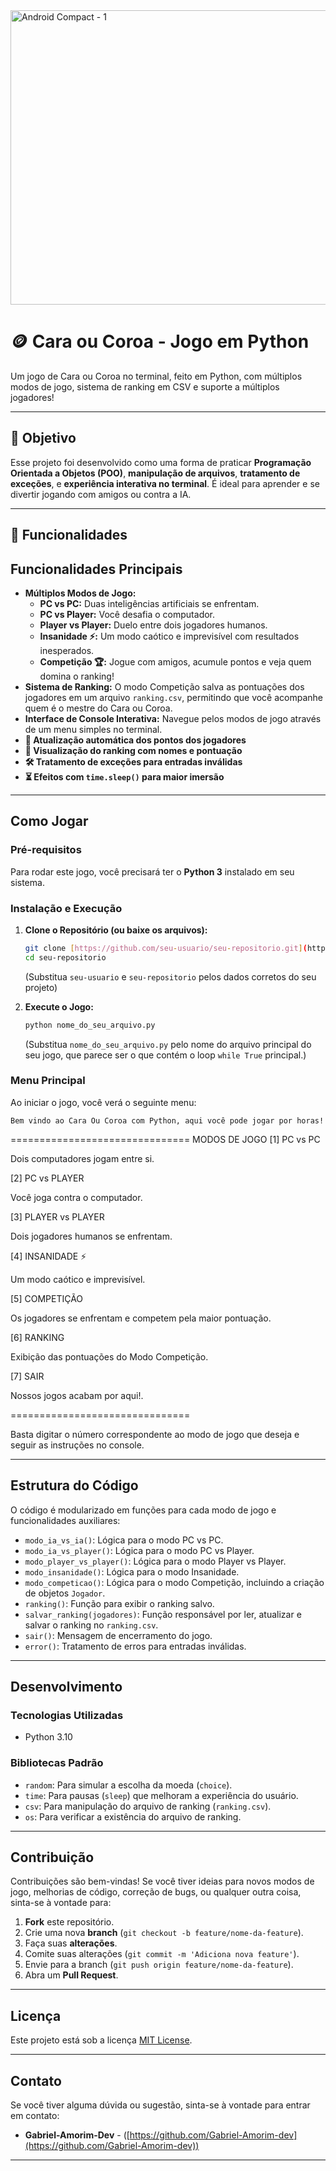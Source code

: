 <img width="877" height="471" alt="Android Compact - 1" src="https://github.com/user-attachments/assets/ee8813d9-d3e6-4e45-a7af-19bd39241d04" />



# 🪙 Cara ou Coroa - Jogo em Python

Um jogo de Cara ou Coroa no terminal, feito em Python, com múltiplos modos de jogo, sistema de ranking em CSV e suporte a múltiplos jogadores!

---

## 🎯 Objetivo

Esse projeto foi desenvolvido como uma forma de praticar **Programação Orientada a Objetos (POO)**, **manipulação de arquivos**, **tratamento de exceções**, e **experiência interativa no terminal**. É ideal para aprender e se divertir jogando com amigos ou contra a IA.

---

## 🚀 Funcionalidades

## Funcionalidades Principais

* **Múltiplos Modos de Jogo:**
    * **PC vs PC:** Duas inteligências artificiais se enfrentam.
    * **PC vs Player:** Você desafia o computador.
    * **Player vs Player:** Duelo entre dois jogadores humanos.
    * **Insanidade ⚡:** Um modo caótico e imprevisível com resultados inesperados.
    * **Competição 🏆:** Jogue com amigos, acumule pontos e veja quem domina o ranking!
* **Sistema de Ranking:** O modo Competição salva as pontuações dos jogadores em um arquivo `ranking.csv`, permitindo que você acompanhe quem é o mestre do Cara ou Coroa.
* **Interface de Console Interativa:** Navegue pelos modos de jogo através de um menu simples no terminal.
* **🔄 Atualização automática dos pontos dos jogadores**
* **🧾 Visualização do ranking com nomes e pontuação**
* **🛠️ Tratamento de exceções para entradas inválidas**
* **⏳ Efeitos com `time.sleep()` para maior imersão**

---

## Como Jogar

### Pré-requisitos

Para rodar este jogo, você precisará ter o **Python 3** instalado em seu sistema.

### Instalação e Execução

1.  **Clone o Repositório (ou baixe os arquivos):**
    ```bash
    git clone [https://github.com/seu-usuario/seu-repositorio.git](https://github.com/seu-usuario/seu-repositorio.git)
    cd seu-repositorio
    ```
    (Substitua `seu-usuario` e `seu-repositorio` pelos dados corretos do seu projeto)

2.  **Execute o Jogo:**
    ```bash
    python nome_do_seu_arquivo.py
    ```
    (Substitua `nome_do_seu_arquivo.py` pelo nome do arquivo principal do seu jogo, que parece ser o que contém o loop `while True` principal.)

### Menu Principal

Ao iniciar o jogo, você verá o seguinte menu:
```
Bem vindo ao Cara Ou Coroa com Python, aqui você pode jogar por horas!
```
=============================== MODOS DE JOGO
[1] PC vs PC

Dois computadores jogam entre si.

[2] PC vs PLAYER

Você joga contra o computador.

[3] PLAYER vs PLAYER

Dois jogadores humanos se enfrentam.

[4] INSANIDADE ⚡

Um modo caótico e imprevisível.

[5] COMPETIÇÃO

Os jogadores se enfrentam e competem pela maior pontuação.

[6] RANKING

Exibição das pontuações do Modo Competição.

[7] SAIR

Nossos jogos acabam por aqui!.

===============================


Basta digitar o número correspondente ao modo de jogo que deseja e seguir as instruções no console.

---

## Estrutura do Código

O código é modularizado em funções para cada modo de jogo e funcionalidades auxiliares:

* `modo_ia_vs_ia()`: Lógica para o modo PC vs PC.
* `modo_ia_vs_player()`: Lógica para o modo PC vs Player.
* `modo_player_vs_player()`: Lógica para o modo Player vs Player.
* `modo_insanidade()`: Lógica para o modo Insanidade.
* `modo_competicao()`: Lógica para o modo Competição, incluindo a criação de objetos `Jogador`.
* `ranking()`: Função para exibir o ranking salvo.
* `salvar_ranking(jogadores)`: Função responsável por ler, atualizar e salvar o ranking no `ranking.csv`.
* `sair()`: Mensagem de encerramento do jogo.
* `error()`: Tratamento de erros para entradas inválidas.

---

## Desenvolvimento

### Tecnologias Utilizadas

* Python 3.10

### Bibliotecas Padrão

* `random`: Para simular a escolha da moeda (`choice`).
* `time`: Para pausas (`sleep`) que melhoram a experiência do usuário.
* `csv`: Para manipulação do arquivo de ranking (`ranking.csv`).
* `os`: Para verificar a existência do arquivo de ranking.

---

## Contribuição

Contribuições são bem-vindas! Se você tiver ideias para novos modos de jogo, melhorias de código, correção de bugs, ou qualquer outra coisa, sinta-se à vontade para:

1.  **Fork** este repositório.
2.  Crie uma nova **branch** (`git checkout -b feature/nome-da-feature`).
3.  Faça suas **alterações**.
4.  Comite suas alterações (`git commit -m 'Adiciona nova feature'`).
5.  Envie para a branch (`git push origin feature/nome-da-feature`).
6.  Abra um **Pull Request**.

---

## Licença

Este projeto está sob a licença [MIT License](LICENSE).

---

## Contato

Se você tiver alguma dúvida ou sugestão, sinta-se à vontade para entrar em contato:

* **Gabriel-Amorim-Dev** - ([https://github.com/Gabriel-Amorim-dev](https://github.com/Gabriel-Amorim-dev))

---

